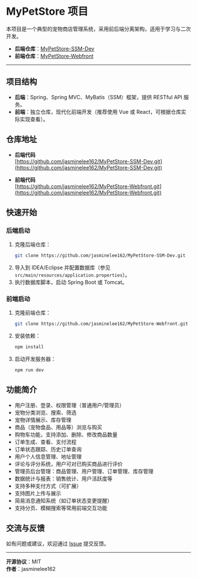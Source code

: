 # MyPetStore 项目

本项目是一个典型的宠物商店管理系统，采用前后端分离架构，适用于学习与二次开发。  
- **后端仓库**：[MyPetStore-SSM-Dev](https://github.com/jasminelee162/MyPetStore-SSM-Dev.git)  
- **前端仓库**：[MyPetStore-Webfront](https://github.com/jasminelee162/MyPetStore-Webfront.git)

---

## 项目结构

- **后端**：Spring、Spring MVC、MyBatis（SSM）框架，提供 RESTful API 服务。
- **前端**：独立仓库，现代化前端开发（推荐使用 Vue 或 React，可根据仓库实际实现查看）。

## 仓库地址

- **后端代码**  
  [https://github.com/jasminelee162/MyPetStore-SSM-Dev.git](https://github.com/jasminelee162/MyPetStore-SSM-Dev.git)

- **前端代码**  
  [https://github.com/jasminelee162/MyPetStore-Webfront.git](https://github.com/jasminelee162/MyPetStore-Webfront.git)

## 快速开始

### 后端启动

1. 克隆后端仓库：
   ```bash
   git clone https://github.com/jasminelee162/MyPetStore-SSM-Dev.git
   ```
2. 导入到 IDEA/Eclipse 并配置数据库（参见 `src/main/resources/application.properties`）。
3. 执行数据库脚本，启动 Spring Boot 或 Tomcat。

### 前端启动

1. 克隆前端仓库：
   ```bash
   git clone https://github.com/jasminelee162/MyPetStore-Webfront.git
   ```
2. 安装依赖：
   ```bash
   npm install
   ```
3. 启动开发服务器：
   ```bash
   npm run dev
   ```

## 功能简介

- 用户注册、登录、权限管理（普通用户/管理员）
- 宠物分类浏览、搜索、筛选
- 宠物详情展示、库存管理
- 商品（宠物食品、用品等）浏览与购买
- 购物车功能，支持添加、删除、修改商品数量
- 订单生成、查看、支付流程
- 订单状态跟踪、历史订单查询
- 用户个人信息管理、地址管理
- 评论与评分系统，用户可对已购买商品进行评价
- 管理员后台管理：商品管理、用户管理、订单管理、库存管理
- 数据统计与报表：销售统计、用户活跃度等
- 支持多种支付方式（可扩展）
- 支持图片上传与展示
- 简易消息通知系统（如订单状态变更提醒）
- 支持分页、模糊搜索等常用前端交互功能

## 交流与反馈

如有问题或建议，欢迎通过 [Issue](https://github.com/jasminelee162/MyPetStore-SSM-Dev/issues) 提交反馈。

---

**开源协议**：MIT  
**作者**：jasminelee162
